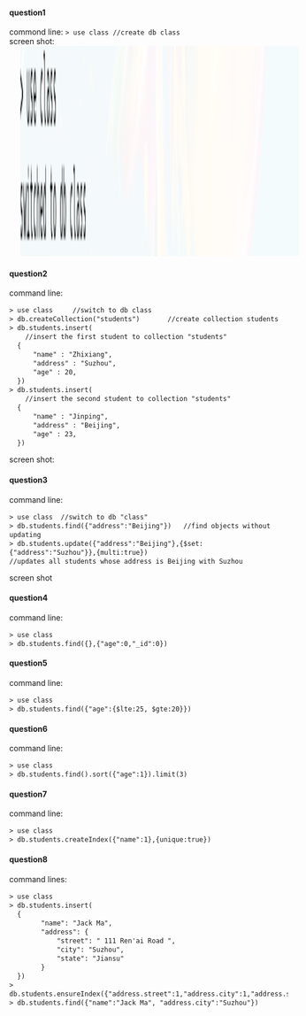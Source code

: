 #### question1
commond line: ```> use class //create db class```   
screen shot: <img src="images/1.PNG" height="380px" hspace="20px" />

#### question2
command line: 
```
> use class     //switch to db class
> db.createCollection("students")       //create collection students
> db.students.insert(       
    //insert the first student to collection "students"
  {
      "name" : "Zhixiang",
      "address" : "Suzhou",
      "age" : 20,
  })
> db.students.insert(
    //insert the second student to collection "students"
  {
      "name" : "Jinping",
      "address" : "Beijing",
      "age" : 23,
  })
```
screen shot:

#### question3
command line:
```
> use class  //switch to db "class"
> db.students.find({"address":"Beijing"})   //find objects without updating
> db.students.update({"address":"Beijing"},{$set:{"address":"Suzhou"}},{multi:true})
//updates all students whose address is Beijing with Suzhou
```
screen shot

#### question4
command line:
```
> use class
> db.students.find({},{"age":0,"_id":0})
```

#### question5
command line:
```
> use class
> db.students.find({"age":{$lte:25, $gte:20}})
```
#### question6
command line:
```
> use class
> db.students.find().sort({"age":1}).limit(3)
```

#### question7
command line:
```
> use class
> db.students.createIndex({"name":1},{unique:true})
```

#### question8
command lines:
```
> use class
> db.students.insert(
  {
        "name": "Jack Ma",
        "address": {
            "street": " 111 Ren'ai Road ",
            "city": "Suzhou",
            "state": "Jiansu"
        }
  })
> db.students.ensureIndex({"address.street":1,"address.city":1,"address.state":1})
> db.students.find({"name":"Jack Ma", "address.city":"Suzhou"})
